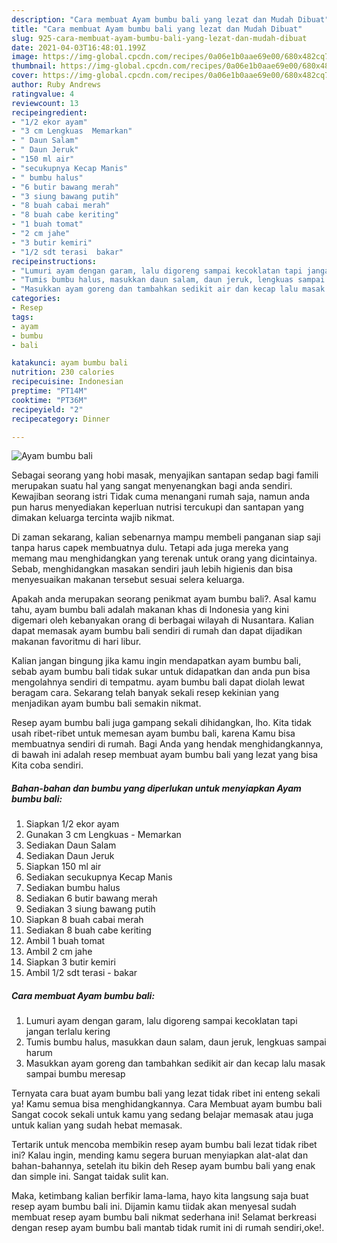 ```yaml
---
description: "Cara membuat Ayam bumbu bali yang lezat dan Mudah Dibuat"
title: "Cara membuat Ayam bumbu bali yang lezat dan Mudah Dibuat"
slug: 925-cara-membuat-ayam-bumbu-bali-yang-lezat-dan-mudah-dibuat
date: 2021-04-03T16:48:01.199Z
image: https://img-global.cpcdn.com/recipes/0a06e1b0aae69e00/680x482cq70/ayam-bumbu-bali-foto-resep-utama.jpg
thumbnail: https://img-global.cpcdn.com/recipes/0a06e1b0aae69e00/680x482cq70/ayam-bumbu-bali-foto-resep-utama.jpg
cover: https://img-global.cpcdn.com/recipes/0a06e1b0aae69e00/680x482cq70/ayam-bumbu-bali-foto-resep-utama.jpg
author: Ruby Andrews
ratingvalue: 4
reviewcount: 13
recipeingredient:
- "1/2 ekor ayam"
- "3 cm Lengkuas  Memarkan"
- " Daun Salam"
- " Daun Jeruk"
- "150 ml air"
- "secukupnya Kecap Manis"
- " bumbu halus"
- "6 butir bawang merah"
- "3 siung bawang putih"
- "8 buah cabai merah"
- "8 buah cabe keriting"
- "1 buah tomat"
- "2 cm jahe"
- "3 butir kemiri"
- "1/2 sdt terasi  bakar"
recipeinstructions:
- "Lumuri ayam dengan garam, lalu digoreng sampai kecoklatan tapi jangan terlalu kering"
- "Tumis bumbu halus, masukkan daun salam, daun jeruk, lengkuas sampai harum"
- "Masukkan ayam goreng dan tambahkan sedikit air dan kecap lalu masak sampai bumbu meresap"
categories:
- Resep
tags:
- ayam
- bumbu
- bali

katakunci: ayam bumbu bali 
nutrition: 230 calories
recipecuisine: Indonesian
preptime: "PT14M"
cooktime: "PT36M"
recipeyield: "2"
recipecategory: Dinner

---
```



![Ayam bumbu bali](https://img-global.cpcdn.com/recipes/0a06e1b0aae69e00/680x482cq70/ayam-bumbu-bali-foto-resep-utama.jpg)

Sebagai seorang yang hobi masak, menyajikan santapan sedap bagi famili merupakan suatu hal yang sangat menyenangkan bagi anda sendiri. Kewajiban seorang istri Tidak cuma menangani rumah saja, namun anda pun harus menyediakan keperluan nutrisi tercukupi dan santapan yang dimakan keluarga tercinta wajib nikmat.

Di zaman  sekarang, kalian sebenarnya mampu membeli panganan siap saji tanpa harus capek membuatnya dulu. Tetapi ada juga mereka yang memang mau menghidangkan yang terenak untuk orang yang dicintainya. Sebab, menghidangkan masakan sendiri jauh lebih higienis dan bisa menyesuaikan makanan tersebut sesuai selera keluarga. 



Apakah anda merupakan seorang penikmat ayam bumbu bali?. Asal kamu tahu, ayam bumbu bali adalah makanan khas di Indonesia yang kini digemari oleh kebanyakan orang di berbagai wilayah di Nusantara. Kalian dapat memasak ayam bumbu bali sendiri di rumah dan dapat dijadikan makanan favoritmu di hari libur.

Kalian jangan bingung jika kamu ingin mendapatkan ayam bumbu bali, sebab ayam bumbu bali tidak sukar untuk didapatkan dan anda pun bisa mengolahnya sendiri di tempatmu. ayam bumbu bali dapat diolah lewat beragam cara. Sekarang telah banyak sekali resep kekinian yang menjadikan ayam bumbu bali semakin nikmat.

Resep ayam bumbu bali juga gampang sekali dihidangkan, lho. Kita tidak usah ribet-ribet untuk memesan ayam bumbu bali, karena Kamu bisa membuatnya sendiri di rumah. Bagi Anda yang hendak menghidangkannya, di bawah ini adalah resep membuat ayam bumbu bali yang lezat yang bisa Kita coba sendiri.

<!--inarticleads1-->

##### Bahan-bahan dan bumbu yang diperlukan untuk menyiapkan Ayam bumbu bali:

1. Siapkan 1/2 ekor ayam
1. Gunakan 3 cm Lengkuas - Memarkan
1. Sediakan  Daun Salam
1. Sediakan  Daun Jeruk
1. Siapkan 150 ml air
1. Sediakan secukupnya Kecap Manis
1. Sediakan  bumbu halus
1. Sediakan 6 butir bawang merah
1. Sediakan 3 siung bawang putih
1. Siapkan 8 buah cabai merah
1. Sediakan 8 buah cabe keriting
1. Ambil 1 buah tomat
1. Ambil 2 cm jahe
1. Siapkan 3 butir kemiri
1. Ambil 1/2 sdt terasi - bakar




<!--inarticleads2-->

##### Cara membuat Ayam bumbu bali:

1. Lumuri ayam dengan garam, lalu digoreng sampai kecoklatan tapi jangan terlalu kering
1. Tumis bumbu halus, masukkan daun salam, daun jeruk, lengkuas sampai harum
1. Masukkan ayam goreng dan tambahkan sedikit air dan kecap lalu masak sampai bumbu meresap




Ternyata cara buat ayam bumbu bali yang lezat tidak ribet ini enteng sekali ya! Kamu semua bisa menghidangkannya. Cara Membuat ayam bumbu bali Sangat cocok sekali untuk kamu yang sedang belajar memasak atau juga untuk kalian yang sudah hebat memasak.

Tertarik untuk mencoba membikin resep ayam bumbu bali lezat tidak ribet ini? Kalau ingin, mending kamu segera buruan menyiapkan alat-alat dan bahan-bahannya, setelah itu bikin deh Resep ayam bumbu bali yang enak dan simple ini. Sangat taidak sulit kan. 

Maka, ketimbang kalian berfikir lama-lama, hayo kita langsung saja buat resep ayam bumbu bali ini. Dijamin kamu tiidak akan menyesal sudah membuat resep ayam bumbu bali nikmat sederhana ini! Selamat berkreasi dengan resep ayam bumbu bali mantab tidak rumit ini di rumah sendiri,oke!.

